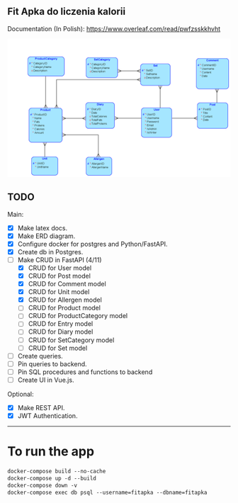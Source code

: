 ## Fit Apka do liczenia kalorii

Documentation (In Polish):
https://www.overleaf.com/read/pwfzsskkhvht

![alt text](fitapka_erd.png "ERD Diagram")

## TODO
Main:
- [x] Make latex docs.
- [x] Make ERD diagram.
- [x] Configure docker for postgres and Python/FastAPI.
- [x] Create db in Postgres.
- [ ] Make CRUD in FastAPI (4/11)
    - [x] CRUD for User model
    - [x] CRUD for Post model
    - [x] CRUD for Comment model
    - [x] CRUD for Unit model
    - [x] CRUD for Allergen model
    - [ ] CRUD for Product model
    - [ ] CRUD for ProductCategory model
    - [ ] CRUD for Entry model
    - [ ] CRUD for Diary model
    - [ ] CRUD for SetCategory model
    - [ ] CRUD for Set model
- [ ] Create queries.
- [ ] Pin queries to backend.
- [ ] Pin SQL procedures and functions to backend
- [ ] Create UI in Vue.js.

Optional:
- [x] Make REST API.
- [x] JWT Authentication.

---
# To run the app
    docker-compose build --no-cache
    docker-compose up -d --build
    docker-compose down -v
    docker-compose exec db psql --username=fitapka --dbname=fitapka